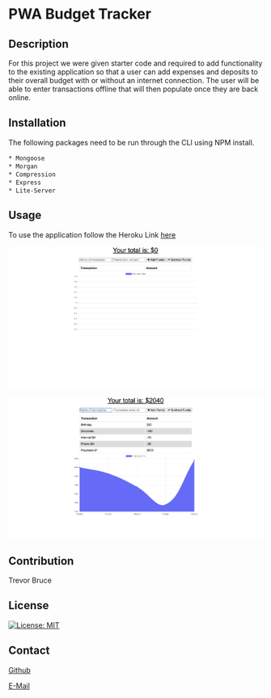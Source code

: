 # PWA Budget Tracker

## Description
For this project we were given starter code and required to add functionality to the existing application so that a user can add expenses and deposits to their overall budget with or without an internet connection.
The user will be able to enter transactions offline that will then populate once they are back online. 

## Installation

The following packages need to be run through the CLI using NPM install. 

    * Mongoose
    * Morgan
    * Compression
    * Express
    * Lite-Server

## Usage

To use the application follow the Heroku Link <a href=" https://shielded-inlet-66273.herokuapp.com" target="_blank">here</a>

![TrackerMainPage](/assets/images/landingpage.png)

![TrackerBudget](/assets/images/Untitled.png)

## Contribution

Trevor Bruce

## License

[![License: MIT](https://img.shields.io/badge/License-MIT-yellow.svg)](https://opensource.org/licenses/MIT)

## Contact

<a href="https://github.com/">Github</a>

<a href="mailto:tbnyk03@gmail.com">E-Mail</a>